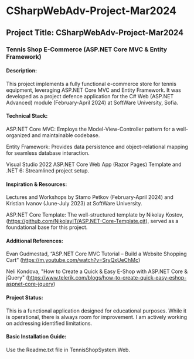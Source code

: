 # CSharpWebAdv-Project-Mar2024

## Project Title: CSharpWebAdv-Project-Mar2024

### Tennis Shop E-Commerce (ASP.NET Core MVC & Entity Framework)

#### Description:

This project implements a fully functional e-commerce store for tennis equipment, leveraging ASP.NET Core MVC and Entity Framework. It was developed as a project defence application for the C# Web (ASP.NET Advanced) module (February-April 2024) at SoftWare University, Sofia.

#### Technical Stack:

ASP.NET Core MVC: Employs the Model-View-Controller pattern for a well-organized and maintainable codebase.

Entity Framework: Provides data persistence and object-relational mapping for seamless database interaction.

Visual Studio 2022 ASP.NET Core Web App (Razor Pages) Template and .NET 6: Streamlined project setup.

#### Inspiration & Resources:

Lectures and Workshops by Stamo Petkov (February-April 2024) and Kristian Ivanov (June-July 2023) at SoftWare University.

ASP.NET Core Template: The well-structured template by Nikolay Kostov, (https://github.com/NikolayIT/ASP.NET-Core-Template.git), served as a foundational base for this project.

#### Additional References:

Evan Gudmestad, “ASP.NET Core MVC Tutorial – Build a Website Shopping Cart” (https://m.youtube.com/watch?v=SryQxUeChMc)

Neli Kondova, "How to Create a Quick & Easy E-Shop with ASP.NET Core & jQuery" (https://www.telerik.com/blogs/how-to-create-quick-easy-eshop-aspnet-core-jquery)

#### Project Status:

This is a functional application designed for educational purposes. While it is operational, there is always room for improvement. I am actively working on addressing identified limitations.

#### Basic Installation Guide:

Use the Readme.txt file in TennisShopSystem.Web.
